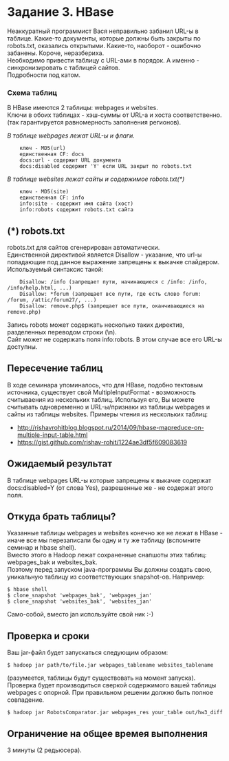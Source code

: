 # Задание 3. HBase
Неаккуратный программист Вася неправильно забанил URL-ы в таблице. Какие-то документы, которые должны быть закрыты по robots.txt, оказались открытыми. Какие-то, наоборот - ошибочно забанены. Короче, неразбериха.  
Необходимо привести таблицу с URL-ами в порядок. А именно - синхронизировать с таблицей сайтов.  
Подробности под катом.

### Схема таблиц
В HBase имеются 2 таблицы: webpages и websites.  
Ключи в обоих таблицах - хэш-суммы от URL-а и хоста соответственно. (так гарантируется равномерность заполнения регионов).

*В таблице webpages лежат URL-ы и флаги.*
```
    ключ - MD5(url)  
    единственная CF: docs  
    docs:url - содержит URL документа  
    docs:disabled содержит 'Y' если URL закрыт по robots.txt  
```

*В таблице websites лежат сайты и содержимое robots.txt(\*)*
```
    ключ - MD5(site)  
    единственная CF: info  
    info:site - содержит имя сайта (хост)  
    info:robots содержит robots.txt сайта  
```

## (*) robots.txt
robots.txt для сайтов сгенерирован автоматически.  
Единственной директивой является Disallow - указание, что url-ы попадающие под данное выражение запрещены к выкачке спайдером.  
Используемый синтаксис такой:  

```
    Disallow: /info (запрещает пути, начинающиеся с /info: /info, /info/help.html, ...)  
    Disallow: *forum (запрещает все пути, где есть слово forum: /forum, /attic/forum27/, ...)  
    Disallow: remove.php$ (запрещает все пути, оканчивающиеся на remove.php)  
```

Запись robots может содержать несколько таких директив, разделенных переводом строки (\n).  
Сайт может не содержать поля info:robots. В этом случае все его URL-ы доступны.  

## Пересечение таблиц
В ходе семинара упоминалось, что для HBase, подобно тектовым источника, существует свой MultipleInputFormat - возможность считываения из нескольких таблиц. Используя его, Вы можете считывать одновременно и URL-ы/признаки из таблицы webpages и сайты из таблицы websites. 
Примеры чтения из нескольких таблиц:  
* http://rishavrohitblog.blogspot.ru/2014/09/hbase-mapreduce-on-multiple-input-table.html
* https://gist.github.com/rishav-rohit/1224ae3df5f609083619

## Ожидаемый результат
В таблице webpages URL-ы которые запрещены к выкачке содержат docs:disabled=Y (от слова Yes), разрешенные же - не содержат этого поля.  

## Откуда брать таблицы?
Указанные таблицы webpages и websites конечно же не лежат в HBase - иначе все мы перезаписали бы одну и ту же таблицу (вспомните семинар и hbase shell).  
Вместо этого в Hadoop лежат сохраненные снапшоты этих таблиц: webpages_bak и websites_bak.  
Поэтому перед запуском java-программы Вы должны создать свою, уникальную таблицу из соответствующих snapshot-ов. Например:  
```
$ hbase shell  
$ clone_snapshot 'webpages_bak', 'webpages_jan'  
$ clone_snapshot 'websites_bak', 'websites_jan'  
```
Само-собой, вместо jan используйте свой ник :-)

## Проверка и сроки
Ваш jar-файл будет запускаться следующим образом:  
```
$ hadoop jar path/to/file.jar webpages_tablename websites_tablename
```
(разумеется, таблицы будут существовать на момент запуска).  
Проверка будет производиться сверкой содержимого вашей таблицы webpages с опорной. При правильном решении должно быть полное совпадение.  
```
$ hadoop jar RobotsComparator.jar webpages_res your_table out/hw3_diff
```

## Ограничение на общее времея выполнения
3 минуты (2 редьюсера).
